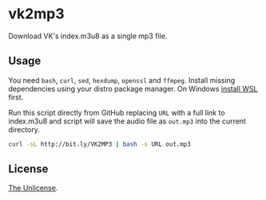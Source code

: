 # vk2mp3

Download VK's index.m3u8 as a single mp3 file.

## Usage

You need `bash`, `curl`, `sed`, `hexdump`, `openssl` and `ffmpeg`. Install missing dependencies using your distro package manager. On Windows [install WSL](https://docs.microsoft.com/en-us/windows/wsl/install-win10) first.

Run this script directly from GitHub replacing `URL` with a full link to index.m3u8 and script will save the audio file as `out.mp3` into the current directory.

```sh
curl -sL http://bit.ly/VK2MP3 | bash -s URL out.mp3
```

## License

[The Unlicense](LICENSE).

